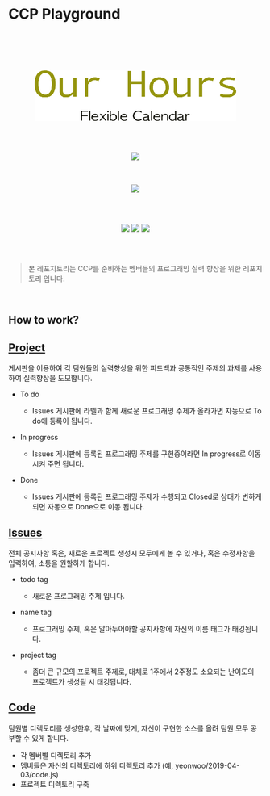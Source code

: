 # CCP Playground


<br/>

<p align="center" style="padding: 45px;">
    <img src="/img/logo.png" width="400" height="100">
</p>

<p align="center" style="padding: 45px:">
    <img src="https://img.shields.io/badge/TEAM-OUR%20HOURS-yellow.svg">
</p>

<br/>

<p align="center">
    <img src="https://img.shields.io/badge/Leader-김하늘-brightgreen.svg">
</p>

<p align="center" style="padding: 45px;">
    <img src="https://img.shields.io/badge/Member-이주원-orange.svg">
    <img src="https://img.shields.io/badge/Member-최연우-brightgreen.svg">
    <img src="https://img.shields.io/badge/Member-황인성-blue.svg">
</p>

> 본 레포지토리는 CCP를 준비하는 멤버들의 프로그래밍 실력 향상을 위한 레포지토리 입니다.
<br/>

## How to work?

## [Project](https://github.com/accforaus/Cpp_Playground/projects)

게시판을 이용하여 각 팀원들의 실력향상을 위한 피드백과 공통적인 주제의 과제를 사용하여 실력향상을 도모합니다.

 * To do 
    - Issues 게시판에 라벨과 함께 새로운 프로그래밍 주제가 올라가면 자동으로 To do에 등록이 됩니다.
    
 * In progress
    - Issues 게시판에 등록된 프로그래밍 주제를 구현중이라면 In progress로 이동시켜 주면 됩니다.
 
 * Done
    - Issues 게시판에 등록된 프로그래밍 주제가 수행되고 Closed로 상태가 변하게 되면 자동으로 Done으로 이동 됩니다.  


## [Issues](https://github.com/accforaus/Cpp_Playground/issues)
   
전체 공지사항 혹은, 새로운 프로젝트 생성시 모두에게 볼 수 있거나, 혹은 수정사항을 입력하여, 소통을 원할하게 합니다.

 * todo tag
    - 새로운 프로그래밍 주제 입니다.
    
 * name tag
    - 프로그래밍 주제, 혹은 알아두어아할 공지사항에 자신의 이름 태그가 태깅됩니다.
    
 * project tag
    - 좀더 큰 규모의 프로젝트 주제로, 대체로 1주에서 2주정도 소요되는 난이도의 프로젝트가 생성될 시 태깅됩니다.


## [Code](https://github.com/accforaus/Cpp_Playground/) 

팀원별 디렉토리를 생성한후, 각 날짜에 맞게, 자신이 구현한 소스를 올려 팀원 모두 공부할 수 있게 합니다.

 * 각 멤버별 디렉토리 추가
 * 멤버들은 자신의 디렉토리에 하위 디렉토리 추가 (예, yeonwoo/2019-04-03/code.js)
 * 프로젝트 디렉토리 구축